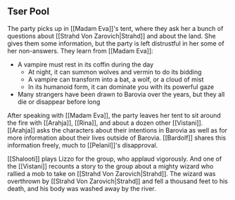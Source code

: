 ## Tser Pool
The party picks up in [[Madam Eva]]'s tent, where they ask her a bunch of questions about [[Strahd Von Zarovich|Strahd]] and about the land. She gives them some information, but the party is left distrustful in her some of her non-answers. They learn from [[Madam Eva]]:
-  A vampire must rest in its coffin during the day
	- At night, it can summon wolves and vermin to do its bidding
	- A vampire can transform into a bat, a wolf, or a cloud of mist
	- In its humanoid form, it can dominate you with its powerful gaze
- Many strangers have been drawn to Barovia over the years, but they all die or disappear before long

After speaking with [[Madam Eva]], the party leaves her tent to sit around the fire with [[Arahja]], [[Rina]], and about a dozen other [[Vistani]]. [[Arahja]] asks the characters about their intentions in Barovia as well as for more information about their lives outside of Barovia. [[Bardolf]] shares this information freely, much to [[Pelanil]]'s disapproval.

[[Shalooti]] plays Lizzo for the group, who applaud vigorously. And one of the [[Vistani]] recounts a story to the group about a mighty wizard who rallied a mob to take on [[Strahd Von Zarovich|Strahd]]. The wizard was overthrown by [[Strahd Von Zarovich|Strahd]] and fell a thousand feet to his death, and his body was washed away by the river. 
